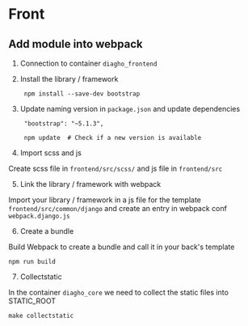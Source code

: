 # Front

## Add module into webpack

1. Connection to container `diagho_frontend`

2. Install the library / framework

        npm install --save-dev bootstrap
        
3. Update naming version in `package.json` and update dependencies

        "bootstrap": "~5.1.3",

        npm update  # Check if a new version is available

4. Import scss and js 

Create scss file in `frontend/src/scss/` and js file in `frontend/src`

5. Link the library / framework with webpack

Import your library / framework in a js file for the template `frontend/src/common/django` and create an entry in webpack conf `webpack.django.js`

6. Create a bundle

Build Webpack to create a bundle and call it in your back's template
            
    npm run build

7. Collectstatic

In the container `diagho_core` we need to collect the static files into STATIC_ROOT

    make collectstatic

